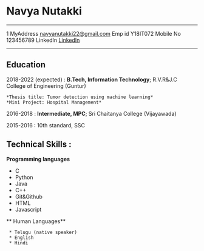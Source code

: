 Navya Nutakki
============

-------------------     ----------------------------
1 MyAddress                        navyanutakki22@gmail.com
Emp id                             Y18IT072
Mobile No                          123456789
LinkedIn                           [LinkedIn](https://in.linkedin.com/)
-------------------     ----------------------------

Education
---------

2018-2022 (expected)
:   **B.Tech, Information Technology**; R.V.R&J.C College of Engineering (Guntur)

    *Thesis title: Tumor detection using machine learning*
    *Mini Project: Hospital Management*

2016-2018
:   **Intermediate, MPC**; Sri Chaitanya College (Vijayawada)
    
2015-2016
:  10th standard, SSC
    

Technical Skills :
--------------------

**Programming languages**
* C
* Python
* Java
* C++
* Git&Github
* HTML
* Javascript

** Human Languages**

     * Telugu (native speaker)
     * English
     * Hindi
     
